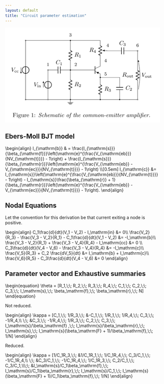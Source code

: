 ```yaml
---
layout: default
title: "Circuit parameter estimation"
---
```


![Common-emitter amplifier](images/common-emitter.png)
## Ebers-Moll BJT model

<div>
\begin{align}
	I_{\mathrm{b}} & = \frac{I_{\mathrm{s}}}{\beta_{\mathrm{f}}}\left(\mathrm{e}^{\frac{V_{\mathrm{eb}}}{NV_{\mathrm{t}}}} - 1\right) + \frac{I_{\mathrm{s}}}{\beta_{\mathrm{r}}}\left(\mathrm{e}^{\frac{V_{\mathrm{eb}} - V_{\mathrm{ec}}}{NV_{\mathrm{t}}}} - 1\right)
	\\[0.5em]
	I_{\mathrm{c}} &= I_{\mathrm{s}}\left(\mathrm{e}^{\frac{V_{\mathrm{eb}}}{NV_{\mathrm{t}}}} - 1\right) - I_{\mathrm{s}}\frac{\beta_{\mathrm{r}} + 1}{\beta_{\mathrm{r}}}\left(\mathrm{e}^{\frac{V_{\mathrm{eb}} - V_{\mathrm{ec}}}{NV_{\mathrm{t}}}} - 1\right).
\end{align}
</div>

## Nodal Equations
Let the convention for this derivation be that current exiting a node is positive.
<div>
\begin{align}
	C_1\frac{d}{dt}(V_1 - V_2) - I_\mathrm{in} &= 0\\
	 \frac{V_2}{R_3} - \frac{V_3 - V_2}{R_1} - C_1\frac{d}{dt}(V_1 - V_2) &= -I_\mathrm{b}\\
	\frac{V_3 - V_2}{R_1} + \frac{V_3 - V_4}{R_4} - I_\mathrm{cc} &= 0	\\
	C_3\frac{d}{dt}(V_4 - V_6) - \frac{V_3 - V_4}{R_4} &= -I_\mathrm{c}\\
	\frac{V_5}{R_3} + C_2 \frac{dV_5}{dt} &= I_\mathrm{b} + I_\mathrm{c}\\
	\frac{V_6}{R_5} - C_3\frac{d}{dt}(V_4 - V_6) &= 0
\end{align}
</div>

## Parameter vector and Exhaustive summaries
<div>
\begin{equation}
	\theta = [R_1,\;\; R_2,\;\; R_3,\;\; R_4,\;\; C_1,\;\; C_2,\;\; C_3,\;\; I_\mathrm{s},\;\; \beta_\mathrm{f},\;\; \beta_\mathrm{r},\;\; N]
\end{equation}
</div>

Not reduced.
<div>
\begin{align}
	\kappa = [C_1,\;\; 1/R_3,\;\; &-C_1,\;\; 1/R_1,\;\; 1/R_4,\;\; C_3,\;\; -1/R_4,\\
			\;\; &C_3,\;\; -1/R_4,\;\; 1/R_3,\;\; C_2,\;\; C_3,\;\; I_\mathrm{s}/\beta_\mathrm{f} ,\;\; I_\mathrm{s}/\beta_\mathrm{r},\;\; I_\mathrm{s},\;\; I_\mathrm{s}(\beta_\mathrm{F} + 1)/\beta_\mathrm{f},\;\; 1/N]
\end{align}
</div>

Reduced.
<div>
\begin{align}
	\kappa = [1/C_1R_3,\;\; &1/C_1R_1,\;\; 1/C_1R_4,\;\; C_3/C_1,\;\; -1/C_1R_4,\\
			\;\; &C_3/C_1,\;\; -1/C_1R_4,\;\; 1/C_1R_3,\;\; C_2/C_1,\;\; C_3/C_1,\\\;\; &I_\mathrm{s}/C_1\beta_\mathrm{f},\;\; I_\mathrm{s}/C_1\beta_\mathrm{r},\;\; I_\mathrm{s}/C_1,\;\; I_\mathrm{s}(\beta_\mathrm{F} + 1)/C_1\beta_\mathrm{f},\;\; 1/N]
\end{align}
</div>

